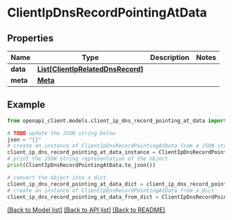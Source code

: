 # ClientIpDnsRecordPointingAtData


## Properties

Name | Type | Description | Notes
------------ | ------------- | ------------- | -------------
**data** | [**List[ClientIpRelatedDnsRecord]**](ClientIpRelatedDnsRecord.md) |  | 
**meta** | [**Meta**](Meta.md) |  | 

## Example

```python
from openapi_client.models.client_ip_dns_record_pointing_at_data import ClientIpDnsRecordPointingAtData

# TODO update the JSON string below
json = "{}"
# create an instance of ClientIpDnsRecordPointingAtData from a JSON string
client_ip_dns_record_pointing_at_data_instance = ClientIpDnsRecordPointingAtData.from_json(json)
# print the JSON string representation of the object
print(ClientIpDnsRecordPointingAtData.to_json())

# convert the object into a dict
client_ip_dns_record_pointing_at_data_dict = client_ip_dns_record_pointing_at_data_instance.to_dict()
# create an instance of ClientIpDnsRecordPointingAtData from a dict
client_ip_dns_record_pointing_at_data_from_dict = ClientIpDnsRecordPointingAtData.from_dict(client_ip_dns_record_pointing_at_data_dict)
```
[[Back to Model list]](../README.md#documentation-for-models) [[Back to API list]](../README.md#documentation-for-api-endpoints) [[Back to README]](../README.md)


